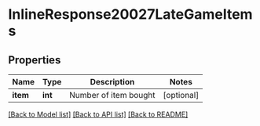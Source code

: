 # InlineResponse20027LateGameItems

## Properties
Name | Type | Description | Notes
------------ | ------------- | ------------- | -------------
**item** | **int** | Number of item bought | [optional] 

[[Back to Model list]](../README.md#documentation-for-models) [[Back to API list]](../README.md#documentation-for-api-endpoints) [[Back to README]](../README.md)


